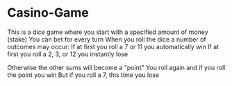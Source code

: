 # Casino-Game

This is a dice game where you start with a specified amount of money (stake)
You can bet for every turn
When you roll the dice a number of outcomes may occur:
If at first you roll a 7 or 11 you automatically win 
If at first you roll a 2, 3, or 12 you instantly lose

Otherwise the other sums will become a "point"
You roll again and if you roll the point you win
But if you roll a 7, this time you lose
